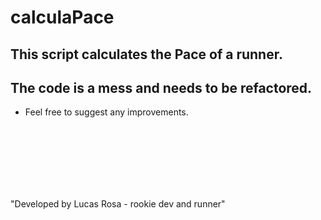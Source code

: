 # calculaPace

## This script calculates the Pace of a runner.
## The code is a mess and needs to be refactored.

- Feel free to suggest any improvements.
<br>
<br>
<br>
<br>
<br>
<br>

"Developed by Lucas Rosa - rookie dev and runner"
